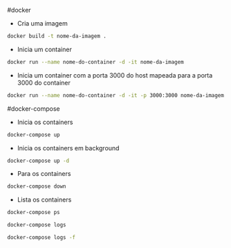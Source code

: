 #docker

- Cria uma imagem

```bash
docker build -t nome-da-imagem .
``` 

- Inicia um container

```bash 
docker run --name nome-do-container -d -it nome-da-imagem 
``` 

- Inicia um container com a porta 3000 do host mapeada para a porta 3000 do container

```bash
docker run --name nome-do-container -d -it -p 3000:3000 nome-da-imagem 
``` 

#docker-compose

- Inicia os containers

```bash
docker-compose up
``` 

- Inicia os containers em background

```bash
docker-compose up -d
``` 

- Para os containers

```bash
docker-compose down
``` 

- Lista os containers

```bash
docker-compose ps
``` 

```bash
docker-compose logs
``` 

```bash
docker-compose logs -f
``` 
